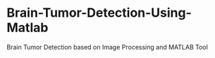 # Brain-Tumor-Detection-Using-Matlab
Brain Tumor Detection based on Image Processing and MATLAB Tool
